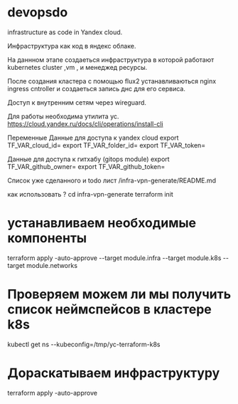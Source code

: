 # devopsdo
infrastructure as code in Yandex cloud.

Инфраструктура как код в яндекс облаке.

На даннном этапе создаеться инфраструктура в которой работают 
kubernetes cluster ,vm , и менеджед ресурсы.

После создания кластера с помощью flux2 устанавливаються nginx ingress cntroller и создаеться запись днс для его сервиса.

Доступ к внутренним сетям через wireguard.

Для работы необходима утилита yc.
https://cloud.yandex.ru/docs/cli/operations/install-cli

Переменные
Данные для доступа к yandex cloud
export TF_VAR_cloud_id=
export TF_VAR_folder_id=
export TF_VAR_token=

Данные для доступа к гитхабу (gitops module)
export TF_VAR_github_owner=
export TF_VAR_github_token=

Список уже сделанного и todo лист /infra-vpn-generate/README.md

как использовать ?
cd infra-vpn-generate
terraform init

# устанавливаем необходимые компоненты 
terraform apply -auto-approve --target module.infra --target module.k8s --target module.networks

# Проверяем можем ли мы получить список неймспейсов в кластере k8s
kubectl get ns --kubeconfig=/tmp/yc-terraform-k8s 

# Дораскатываем инфраструктуру
terraform apply -auto-approve